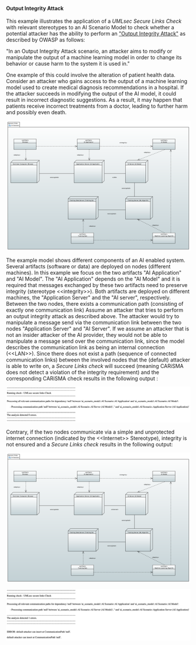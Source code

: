 #### Output Integrity Attack
This example illustrates the application of a *UMLsec Secure Links Check* with relevant stereotypes to an AI Scenario Model to check whether a potential attacker has the ability to perform an ["Output Integrity Attack"](https://owasp.org/www-project-machine-learning-security-top-10/docs/ML09_2023-Output_Integrity_Attack.html) as described by OWASP as follows:

"In an Output Integrity Attack scenario, an attacker aims to modify or manipulate the output of a machine learning model in order to change its behavior or cause harm to the system it is used in."

One example of this could involve the alteration of patient health data. Consider an attacker who gains access to the output of a machine learning model used to create medical diagnosis recommendations in a hospital.
If the attacker succeeds in modifying the output of the AI model, it could result in incorrect diagnostic suggestions.
As a result, it may happen that patients receive incorrect treatments from a doctor, leading to further harm and possibly even death.

![AI Scenario](./images/new_ai_scenario_model.png)

The example model shows different components of an AI enabled system. Several artifacts (software or data) are deployed on nodes (different machines). In this example we focus on the two artifacts "AI Application" and "AI Model". The "AI Application" depends on the "AI Model" and it is required that messages exchanged by these two artifacts need to preserve integrity (stereotype \<\<integrity\>\>). Both artifacts are deployed on different machines, the "Application Server" and the "AI server", respectively. Between the two nodes, there exists a communication path (consisting of exactly one communication link)
Assume an attacker that tries to perform an output integrity attack as described above. The attacker would try to manipulate a message send via the communication link between the two nodes "Application Server" and "AI Server". If we assume an attacker that is not an insider attacker of the AI provider, they would not be able to manipulate a message send over the communication link, since the model describes the communication link as being an internal connection (\<\<LAN\>\>).
Since there does not exist a path (sequence of connected communication links) between the involved nodes that the (default) attacker is able to write on, a *Secure Links check* will succeed (meaning CARiSMA does not detect a violation of the integrity requirement) and the corresponding CARiSMA check results in the following output :

![Report](./images/ai_scenario_report.png)

Contrary, if the two nodes communicate via a simple and unprotected internet connection (indicated by the \<\<Internet\>\> Stereotype), integrity is not ensured and a *Secure Links check* results in the following output:

![AI Scenario](./images/ai_scenario_model_fail.png)

![Report](./images/ai_scenario_report_fail.png)
